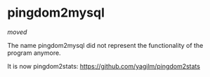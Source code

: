 # pingdom2mysql
*moved*

The name pingdom2mysql did not represent the functionality of the program anymore.

It is now pingdom2stats: https://github.com/yagilm/pingdom2stats
